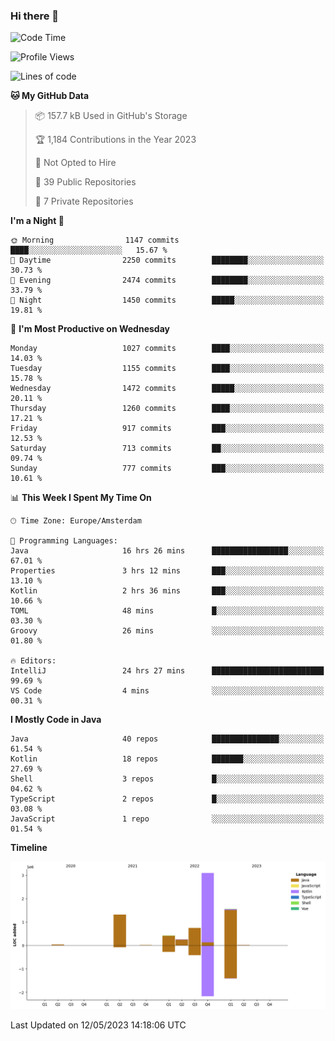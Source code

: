 ### Hi there 👋


<!--START_SECTION:waka-->
![Code Time](http://img.shields.io/badge/Code%20Time-3%2C199%20hrs%2057%20mins-blue)

![Profile Views](http://img.shields.io/badge/Profile%20Views-4-blue)

![Lines of code](https://img.shields.io/badge/From%20Hello%20World%20I%27ve%20Written-7.4%20million%20lines%20of%20code-blue)

**🐱 My GitHub Data** 

> 📦 157.7 kB Used in GitHub's Storage 
 > 
> 🏆 1,184 Contributions in the Year 2023
 > 
> 🚫 Not Opted to Hire
 > 
> 📜 39 Public Repositories 
 > 
> 🔑 7 Private Repositories 
 > 
**I'm a Night 🦉** 

```text
🌞 Morning                1147 commits        ████░░░░░░░░░░░░░░░░░░░░░   15.67 % 
🌆 Daytime                2250 commits        ████████░░░░░░░░░░░░░░░░░   30.73 % 
🌃 Evening                2474 commits        ████████░░░░░░░░░░░░░░░░░   33.79 % 
🌙 Night                  1450 commits        █████░░░░░░░░░░░░░░░░░░░░   19.81 % 
```
📅 **I'm Most Productive on Wednesday** 

```text
Monday                   1027 commits        ████░░░░░░░░░░░░░░░░░░░░░   14.03 % 
Tuesday                  1155 commits        ████░░░░░░░░░░░░░░░░░░░░░   15.78 % 
Wednesday                1472 commits        █████░░░░░░░░░░░░░░░░░░░░   20.11 % 
Thursday                 1260 commits        ████░░░░░░░░░░░░░░░░░░░░░   17.21 % 
Friday                   917 commits         ███░░░░░░░░░░░░░░░░░░░░░░   12.53 % 
Saturday                 713 commits         ██░░░░░░░░░░░░░░░░░░░░░░░   09.74 % 
Sunday                   777 commits         ███░░░░░░░░░░░░░░░░░░░░░░   10.61 % 
```


📊 **This Week I Spent My Time On** 

```text
🕑︎ Time Zone: Europe/Amsterdam

💬 Programming Languages: 
Java                     16 hrs 26 mins      █████████████████░░░░░░░░   67.01 % 
Properties               3 hrs 12 mins       ███░░░░░░░░░░░░░░░░░░░░░░   13.10 % 
Kotlin                   2 hrs 36 mins       ███░░░░░░░░░░░░░░░░░░░░░░   10.66 % 
TOML                     48 mins             █░░░░░░░░░░░░░░░░░░░░░░░░   03.30 % 
Groovy                   26 mins             ░░░░░░░░░░░░░░░░░░░░░░░░░   01.80 % 

🔥 Editors: 
IntelliJ                 24 hrs 27 mins      █████████████████████████   99.69 % 
VS Code                  4 mins              ░░░░░░░░░░░░░░░░░░░░░░░░░   00.31 % 
```

**I Mostly Code in Java** 

```text
Java                     40 repos            ███████████████░░░░░░░░░░   61.54 % 
Kotlin                   18 repos            ███████░░░░░░░░░░░░░░░░░░   27.69 % 
Shell                    3 repos             █░░░░░░░░░░░░░░░░░░░░░░░░   04.62 % 
TypeScript               2 repos             █░░░░░░░░░░░░░░░░░░░░░░░░   03.08 % 
JavaScript               1 repo              ░░░░░░░░░░░░░░░░░░░░░░░░░   01.54 % 
```



**Timeline**

![Lines of Code chart](https://raw.githubusercontent.com/powercasgamer/powercasgamer/master/assets/bar_graph.png)


 Last Updated on 12/05/2023 14:18:06 UTC
<!--END_SECTION:waka-->
